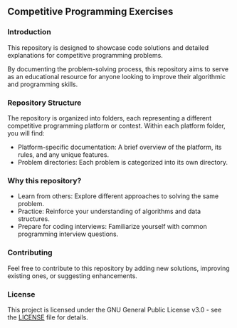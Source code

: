 ## Competitive Programming Exercises
### Introduction

This repository is designed to showcase code solutions and detailed explanations for competitive programming problems. 

By documenting the problem-solving process, this repository aims to serve as an educational resource for anyone looking to improve their algorithmic and programming skills.

### Repository Structure

The repository is organized into folders, each representing a different competitive programming platform or contest. Within each platform folder, you will find:

- Platform-specific documentation: A brief overview of the platform, its rules, and any unique features.
- Problem directories: Each problem is categorized into its own directory.

### Why this repository?

- Learn from others: Explore different approaches to solving the same problem.
- Practice: Reinforce your understanding of algorithms and data structures.
- Prepare for coding interviews: Familiarize yourself with common programming interview questions.

### Contributing

Feel free to contribute to this repository by adding new solutions, improving existing ones, or suggesting enhancements.

### License

This project is licensed under the GNU General Public License v3.0 - see the [LICENSE](https://www.gnu.org/licenses/gpl-3.0.en.html) file for details.
